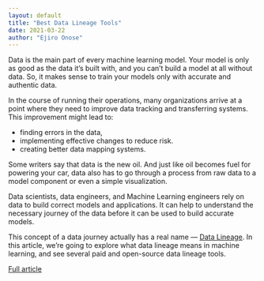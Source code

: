 ```yaml
---
layout: default
title: "Best Data Lineage Tools"
date: 2021-03-22
author: "Ejiro Onose"
---
```


Data is the main part of every machine learning model. Your model is only as good as the data it’s built with, and you can’t build a model at all without data. So, it makes sense to train your models only with accurate and authentic data.

In the course of running their operations, many organizations arrive at a point where they need to improve data tracking and transferring systems. This improvement might lead to:

- finding errors in the data,
- implementing effective changes to reduce risk.
- creating better data mapping systems.

Some writers say that data is the new oil. And just like oil becomes fuel for powering your car, data also has to go through a process from raw data to a model component or even a simple visualization.

Data scientists, data engineers, and Machine Learning engineers rely on data to build correct models and applications. It can help to understand the necessary journey of the data before it can be used to build accurate models.

This concept of a data journey actually has a real name — [Data Lineage](https://www.imperva.com/learn/data-security/data-lineage/#:~:text=Data%20lineage%20is%20the%20process,%2C%20what%20changed%2C%20and%20why.). In this article, we’re going to explore what data lineage means in machine learning, and see several paid and open-source data lineage tools.

[Full article](https://neptune.ai/blog/best-data-lineage-tools)<br>
